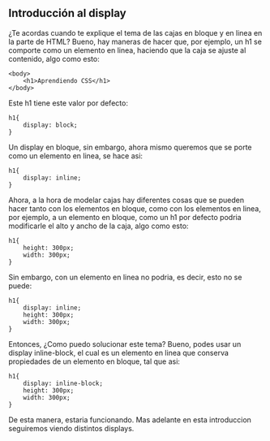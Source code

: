 ## Introducción al display

¿Te acordas cuando te explique el tema de las cajas en bloque y en linea en la parte de HTML? Bueno, hay maneras de hacer que, por ejemplo, un h1 se comporte como un elemento en linea, haciendo que la caja se ajuste al contenido, algo como esto:

    <body>
        <h1>Aprendiendo CSS</h1>
    </body>

Este h1 tiene este valor por defecto:

    h1{
        display: block;
    }

Un display en bloque, sin embargo, ahora mismo queremos que se porte como un elemento en linea, se hace asi:

    h1{
        display: inline;
    }

Ahora, a la hora de modelar cajas hay diferentes cosas que se pueden hacer tanto con los elementos en bloque, como con los elementos en linea, por ejemplo, a un elemento en bloque, como un h1 por defecto podria modificarle el alto y ancho de la caja, algo como esto:

    h1{
        height: 300px;
        width: 300px;
    }

Sin embargo, con un elemento en linea no podria, es decir, esto no se puede:

    h1{
        display: inline;
        height: 300px;
        width: 300px;
    }

Entonces, ¿Como puedo solucionar este tema? Bueno, podes usar un display inline-block, el cual es un elemento en linea que conserva propiedades de un elemento en bloque, tal que asi:

    h1{
        display: inline-block;
        height: 300px;
        width: 300px;
    }

De esta manera, estaria funcionando. Mas adelante en esta introduccion seguiremos viendo distintos displays.